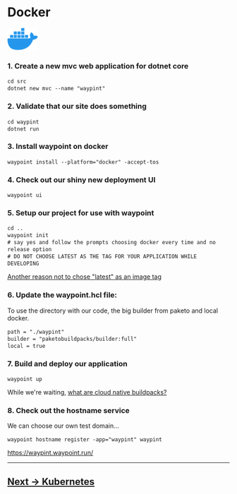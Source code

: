 # Docker

<img height="50" src="images/docker.png" />  


### 1. Create a new mvc web application for dotnet core
```pwsh
cd src
dotnet new mvc --name "waypint"
```

### 2. Validate that our site does something
```pwsh
cd waypint
dotnet run
```

### 3. Install waypoint on docker
```pwsh
waypoint install --platform="docker" -accept-tos
```

### 4. Check out our shiny new deployment UI 
```pwsh
waypoint ui
```

### 5. Setup our project for use with waypoint
```pwsh
cd ..
waypoint init
# say yes and follow the prompts choosing docker every time and no release option
# DO NOT CHOOSE LATEST AS THE TAG FOR YOUR APPLICATION WHILE DEVELOPING
```
[Another reason not to chose "latest" as an image tag](https://github.com/hashicorp/waypoint/blob/main/builtin/k8s/platform.go#L345)

### 6. Update the waypoint.hcl file:
To use the directory with our code, the big builder from paketo and local docker.
```pwsh
path = "./waypint"
builder = "paketobuildpacks/builder:full"
local = true
```

### 7. Build and deploy our application
```pwsh
waypoint up
```
While we're waiting, [what are cloud native buildpacks?](https://tanzu.vmware.com/developer/guides/cnb-what-is/)

### 8. Check out the hostname service
We can choose our own test domain...
```pwsh
waypoint hostname register -app="waypint" waypint
```
https://waypint.waypoint.run/

<hr />  

## [Next -> Kubernetes](STAGE-2.md)